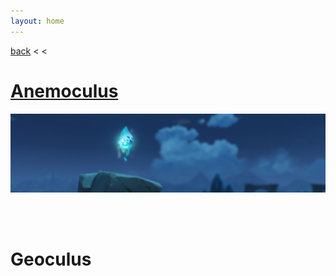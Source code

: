 ```yaml
---
layout: home
---
```


[back](../) < <

# [Anemoculus](anemoculus/)
![Anemoculus](/assets/img/genshin-impact/anemoculus-banner.jpg)

<br/><br/>

# Geoculus
